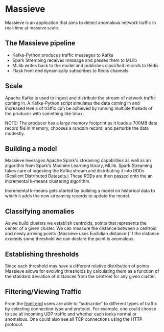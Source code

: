 # Massieve

Massieve is an application that aims to detect anomalous network traffic
in real-time at massive scale.

## The Massieve pipeline
- Kafka-Python produces traffic messages to Kafka
- Spark Stremaing receives message and passes them to MLlib
- MLlib writes back to the model and publishes classified records to Redis
- Flask front end dynamically subscribes to Redis channels


## Scale

Apache Kafka is used to ingest and distribute the stream of network 
traffic coming in. A Kafka-Python script simulates the data coming in
and increased levels of traffic can be achieved by running multiple
threads of the producer with something like tmux. 

NOTE: The producer has a large memory footprint
as it loads a 700MB data record file in memory, chooses a random
record, and perturbs the data modestly.

## Building a model

Massieve leverages Apache Spark's streaming capabilities as well as 
an algorithm from Spark's Machine Learning library, MLlib. Spark 
Streaming takes care of ingesting the Kafka stream and distributing
it into RDDs (Resilient Distributed Datasets.) These RDDs are
then passed onto the an incremental k-means clustering algorithm.

Incremental k-means gets started by building a model on 
historical data to which it adds the new streaming records to 
update the model. 

## Classifying anomalies

As we build clusters we establish centroids, points that represents
the center of a given cluster. We can measure the distance between
a centroid and newly arriving points (Massieve uses Euclidian distance.)
If the distance exceeds some threshold we can declare the point
is anomalous.

## Establishing thresholds

Since each threshold may have a different relative distribution
of points Massieve allows for evolving thresholds by calculating 
them as a function of the standard deviation of distances from the 
centroid for any given cluster.

## Filtering/Viewing Traffic

From the [front end](www.massieve.co) users are able to "subscribe" to different types of
traffic by selecting connection type and protocol. For example,
one could choose to see all incoming UDP traffic and whether each
looks normal or anomalous. One could also see all TCP connections
using the HTTP protocol. 











